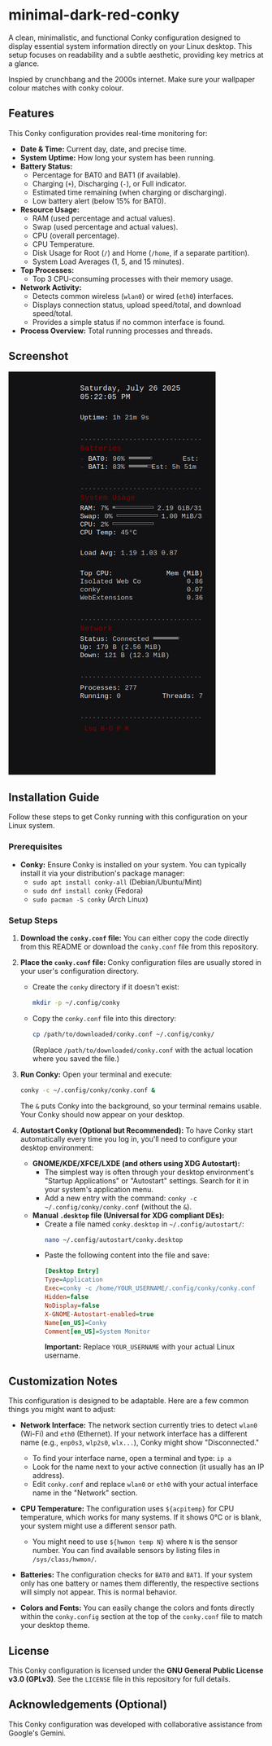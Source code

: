 # minimal-dark-red-conky

A clean, minimalistic, and functional Conky configuration designed to display essential system information directly on your Linux desktop. This setup focuses on readability and a subtle aesthetic, providing key metrics at a glance.

Inspied by crunchbang and the 2000s internet. 
Make sure your wallpaper colour matches with conky colour.



## Features

This Conky configuration provides real-time monitoring for:

* **Date & Time:** Current day, date, and precise time.
* **System Uptime:** How long your system has been running.
* **Battery Status:**
    * Percentage for BAT0 and BAT1 (if available).
    * Charging (`+`), Discharging (`-`), or Full indicator.
    * Estimated time remaining (when charging or discharging).
    * Low battery alert (below 15% for BAT0).
* **Resource Usage:**
    * RAM (used percentage and actual values).
    * Swap (used percentage and actual values).
    * CPU (overall percentage).
    * CPU Temperature.
    * Disk Usage for Root (`/`) and Home (`/home`, if a separate partition).
    * System Load Averages (1, 5, and 15 minutes).
* **Top Processes:**
    * Top 3 CPU-consuming processes with their memory usage.
* **Network Activity:**
    * Detects common wireless (`wlan0`) or wired (`eth0`) interfaces.
    * Displays connection status, upload speed/total, and download speed/total.
    * Provides a simple status if no common interface is found.
* **Process Overview:** Total running processes and threads.

## Screenshot

![My Conky Corner](Screenshot_1.png)

## Installation Guide

Follow these steps to get Conky running with this configuration on your Linux system.

### Prerequisites

* **Conky:** Ensure Conky is installed on your system. You can typically install it via your distribution's package manager:
    * `sudo apt install conky-all` (Debian/Ubuntu/Mint)
    * `sudo dnf install conky` (Fedora)
    * `sudo pacman -S conky` (Arch Linux)

### Setup Steps

1.  **Download the `conky.conf` file:**
    You can either copy the code directly from this README or download the `conky.conf` file from this repository.

2.  **Place the `conky.conf` file:**
    Conky configuration files are usually stored in your user's configuration directory.
    * Create the `conky` directory if it doesn't exist:
        ```bash
        mkdir -p ~/.config/conky
        ```
    * Copy the `conky.conf` file into this directory:
        ```bash
        cp /path/to/downloaded/conky.conf ~/.config/conky/
        ```
        (Replace `/path/to/downloaded/conky.conf` with the actual location where you saved the file.)

3.  **Run Conky:**
    Open your terminal and execute:
    ```bash
    conky -c ~/.config/conky/conky.conf &
    ```
    The `&` puts Conky into the background, so your terminal remains usable. Your Conky should now appear on your desktop.

4.  **Autostart Conky (Optional but Recommended):**
    To have Conky start automatically every time you log in, you'll need to configure your desktop environment:
    * **GNOME/KDE/XFCE/LXDE (and others using XDG Autostart):**
        * The simplest way is often through your desktop environment's "Startup Applications" or "Autostart" settings. Search for it in your system's application menu.
        * Add a new entry with the command: `conky -c ~/.config/conky/conky.conf` (without the `&`).
    * **Manual `.desktop` file (Universal for XDG compliant DEs):**
        * Create a file named `conky.desktop` in `~/.config/autostart/`:
            ```bash
            nano ~/.config/autostart/conky.desktop
            ```
        * Paste the following content into the file and save:
            ```ini
            [Desktop Entry]
            Type=Application
            Exec=conky -c /home/YOUR_USERNAME/.config/conky/conky.conf
            Hidden=false
            NoDisplay=false
            X-GNOME-Autostart-enabled=true
            Name[en_US]=Conky
            Comment[en_US]=System Monitor
            ```
            **Important:** Replace `YOUR_USERNAME` with your actual Linux username.

## Customization Notes

This configuration is designed to be adaptable. Here are a few common things you might want to adjust:

* **Network Interface:**
    The network section currently tries to detect `wlan0` (Wi-Fi) and `eth0` (Ethernet). If your network interface has a different name (e.g., `enp0s3`, `wlp2s0`, `wlx...`), Conky might show "Disconnected."
    * To find your interface name, open a terminal and type: `ip a`
    * Look for the name next to your active connection (it usually has an IP address).
    * Edit `conky.conf` and replace `wlan0` or `eth0` with your actual interface name in the "Network" section.

* **CPU Temperature:**
    The configuration uses `${acpitemp}` for CPU temperature, which works for many systems. If it shows 0°C or is blank, your system might use a different sensor path.
    * You might need to use `${hwmon temp N}` where `N` is the sensor number. You can find available sensors by listing files in `/sys/class/hwmon/`.

* **Batteries:**
    The configuration checks for `BAT0` and `BAT1`. If your system only has one battery or names them differently, the respective sections will simply not appear. This is normal behavior.

* **Colors and Fonts:**
    You can easily change the colors and fonts directly within the `conky.config` section at the top of the `conky.conf` file to match your desktop theme.

## License

This Conky configuration is licensed under the **GNU General Public License v3.0 (GPLv3)**. See the `LICENSE` file in this repository for full details.

## Acknowledgements (Optional)

This Conky configuration was developed with collaborative assistance from Google's Gemini.
